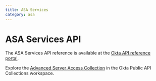 ```yaml
---
title: ASA Services
category: asa
---
```


# ASA Services API

The ASA Services API reference is available at the [Okta API reference portal](https://developer.okta.com/docs/api/openapi/asa/asa/tag/services/).

Explore the [Advanced Server Access Collection](https://www.postman.com/okta-eng/workspace/okta-public-api-collections/collection/4920859-f91736f1-5ae0-4a0a-949d-abed2ada2c58) in the Okta Public API Collections workspace.